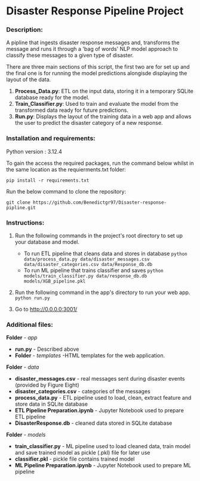 # Disaster Response Pipeline Project

### Description:
A pipline that ingests disaster response messages and, transforms the message and runs it through a 'bag of words' NLP model approach to classify these messages to a given type of disaster.

There are three main sections of this script, the first two are for set up and the final one is for running the model predictions alongisde displaying the layout of the data.

1. **Process_Data.py**: ETL on the input data, storing it in a temporary SQLite database ready for the model.
2. **Train_Classifier.py**: Used to train and evaluate the model from the transformed data ready for future predictions.
3. **Run.py**: Displays the layout of the training data in a web app and allows the user to predict the disaster category of a new response.

### Installation and requirements:
Python version : 3.12.4

To gain the access the required packages, run the command below whilst in the same location as the requierments.txt folder:

```
pip install -r requirements.txt
```

Run the below command to clone the repository:

```
git clone https://github.com/Benedictgr97/Disaster-response-pipline.git
``` 

### Instructions:
1. Run the following commands in the project's root directory to set up your database and model.

    - To run ETL pipeline that cleans data and stores in database
        `python data/process_data.py data/disaster_messages.csv data/disaster_categories.csv data/Response_db.db`
    - To run ML pipeline that trains classifier and saves
        `python models/train_classifier.py data/response_db.db models/XGB_pipeline.pkl`

2. Run the following command in the app's directory to run your web app.
    `python run.py`

3. Go to http://0.0.0.0:3001/

### Additional files:

**Folder** - _app_
- **run.py** - Described above
- **Folder** -  _templates_ -HTML templates for the web application. 

**Folder** - _data_
- **disaster_messages.csv** - real messages sent during disaster events (provided by Figure Eight)
- **disaster_categories.csv** - categories of the messages
- **process_data.py** - ETL pipeline used to load, clean, extract feature and store data in SQLite database
- **ETL Pipeline Preparation.ipynb** - Jupyter Notebook used to prepare ETL pipeline
- **DisasterResponse.db** - cleaned data stored in SQLite database

**Folder** - _models_
- **train_classifier.py** - ML pipeline used to load cleaned data, train model and save trained model as pickle (.pkl) file for later use
- **classifier.pkl** - pickle file contains trained model
- **ML Pipeline Preparation.ipynb** - Jupyter Notebook used to prepare ML pipeline

